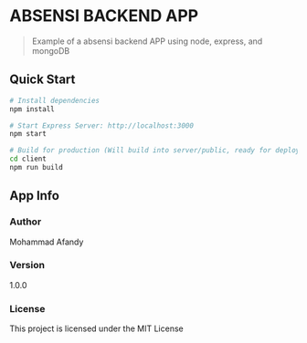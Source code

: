 # ABSENSI BACKEND APP

> Example of a absensi backend APP using node, express, and mongoDB

## Quick Start

```bash
# Install dependencies
npm install

# Start Express Server: http://localhost:3000
npm start

# Build for production (Will build into server/public, ready for deployment)
cd client
npm run build
```

## App Info

### Author

Mohammad Afandy

### Version

1.0.0

### License

This project is licensed under the MIT License
